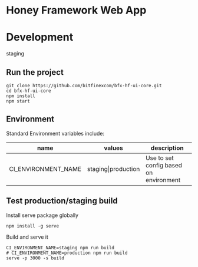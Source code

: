 # Honey Framework Web App



# Development

staging
## Run the project

```
git clone https://github.com/bitfinexcom/bfx-hf-ui-core.git
cd bfx-hf-ui-core
npm install
npm start
```

## Environment

Standard Environment variables include:

| name                | values              | description                            |
|---------------------|---------------------|----------------------------------------|
| CI_ENVIRONMENT_NAME | staging\|production | Use to set config based on environment |



## Test production/staging build

Install serve package globally
```
npm install -g serve
```

Build and serve it
```
CI_ENVIRONMENT_NAME=staging npm run build
# CI_ENVIRONMENT_NAME=production npm run build
serve -p 3000 -s build
```
